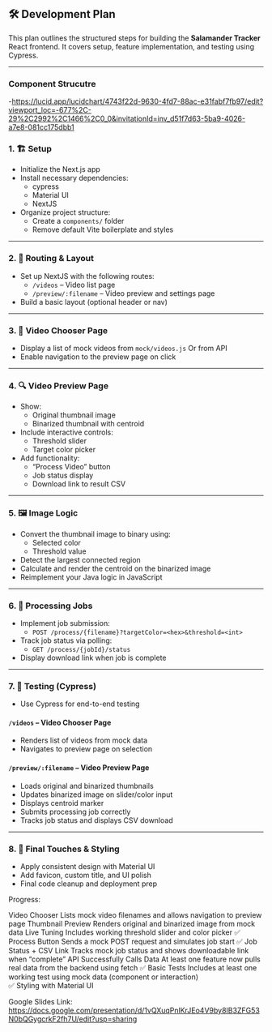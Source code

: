 ## 🛠️ Development Plan

This plan outlines the structured steps for building the **Salamander Tracker** React frontend. It covers setup, feature implementation, and testing using Cypress.

---

### Component Strucutre
-https://lucid.app/lucidchart/4743f22d-9630-4fd7-88ac-e31fabf7fb97/edit?viewport_loc=-677%2C-29%2C2992%2C1466%2C0_0&invitationId=inv_d51f7d63-5ba9-4026-a7e8-081cc175dbb1

### 1. 🏗️ Setup

- Initialize the Next.js app
- Install necessary dependencies:
  - cypress
  - Material UI
  - NextJS
- Organize project structure:
  - Create a `components/` folder
  - Remove default Vite boilerplate and styles

---

### 2. 🧭 Routing & Layout

- Set up NextJS with the following routes:
  - `/videos` – Video list page
  - `/preview/:filename` – Video preview and settings page
- Build a basic layout (optional header or nav)

---

### 3. 📼 Video Chooser Page

- Display a list of mock videos from `mock/videos.js` Or from API 
- Enable navigation to the preview page on click

---

### 4. 🔍 Video Preview Page

- Show:
  - Original thumbnail image
  - Binarized thumbnail with centroid
- Include interactive controls:
  - Threshold slider
  - Target color picker
- Add functionality:
  - “Process Video” button
  - Job status display
  - Download link to result CSV

---

### 5. 🖼️ Image Logic

- Convert the thumbnail image to binary using:
  - Selected color
  - Threshold value
- Detect the largest connected region
- Calculate and render the centroid on the binarized image
- Reimplement your Java logic in JavaScript

---

### 6. 🔄 Processing Jobs

- Implement job submission:
  - `POST /process/{filename}?targetColor=<hex>&threshold=<int>`
- Track job status via polling:
  - `GET /process/{jobId}/status`
- Display download link when job is complete

---

### 7. 🧪 Testing (Cypress)

- Use Cypress for end-to-end testing

#### `/videos` – Video Chooser Page

- Renders list of videos from mock data
- Navigates to preview page on selection

#### `/preview/:filename` – Video Preview Page

- Loads original and binarized thumbnails
- Updates binarized image on slider/color input
- Displays centroid marker
- Submits processing job correctly
- Tracks job status and displays CSV download

---

### 8. 🎨 Final Touches & Styling

- Apply consistent design with Material UI
- Add favicon, custom title, and UI polish
- Final code cleanup and deployment prep





Progress: 

Video Chooser	Lists mock video filenames and allows navigation to preview page
Thumbnail Preview	Renders original and binarized image from mock data
Live Tuning	Includes working threshold slider and color picker
✅ Process Button	Sends a mock POST request and simulates job start
✅ Job Status + CSV Link	Tracks mock job status and shows downloadable link when “complete”
API Successfully Calls Data 	 At least one feature now pulls real data from the backend using fetch 
✅ Basic Tests       	 Includes at least one working test using mock data (component or interaction)  
✅ Styling with Material UI 



Google Slides Link: https://docs.google.com/presentation/d/1vQXuqPnlKrJEo4V9by8IB3ZFG53N0bQGygcrkF2fh7U/edit?usp=sharing 